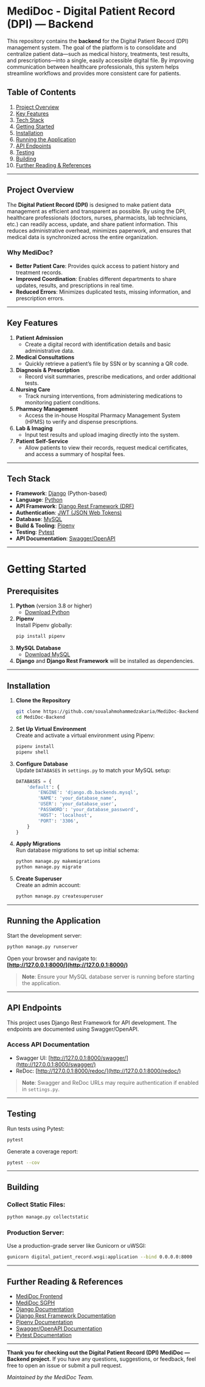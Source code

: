 # MediDoc - Digital Patient Record (DPI) — Backend

This repository contains the **backend** for the Digital Patient Record (DPI) management system. The goal of the platform is to consolidate and centralize patient data—such as medical history, treatments, test results, and prescriptions—into a single, easily accessible digital file. By improving communication between healthcare professionals, this system helps streamline workflows and provides more consistent care for patients.

## Table of Contents
1. [Project Overview](#project-overview)  
2. [Key Features](#key-features)  
3. [Tech Stack](#tech-stack)  
4. [Getting Started](#getting-started)
5. [Installation](#installation)
6. [Running the Application](#running-the-application)
7. [API Endpoints](#api-endpoints)  
8. [Testing](#testing)  
9. [Building](#building)  
10. [Further Reading & References](#further-reading--references)  

---

## Project Overview

The **Digital Patient Record (DPI)** is designed to make patient data management as efficient and transparent as possible. By using the DPI, healthcare professionals (doctors, nurses, pharmacists, lab technicians, etc.) can readily access, update, and share patient information. This reduces administrative overhead, minimizes paperwork, and ensures that medical data is synchronized across the entire organization.

### Why MediDoc?
- **Better Patient Care**: Provides quick access to patient history and treatment records.
- **Improved Coordination**: Enables different departments to share updates, results, and prescriptions in real time.
- **Reduced Errors**: Minimizes duplicated tests, missing information, and prescription errors.
  

---

## Key Features

1. **Patient Admission**  
   - Create a digital record with identification details and basic administrative data.
2. **Medical Consultations**  
   - Quickly retrieve a patient’s file by SSN or by scanning a QR code.
3. **Diagnosis & Prescription**  
   - Record visit summaries, prescribe medications, and order additional tests.
4. **Nursing Care**  
   - Track nursing interventions, from administering medications to monitoring patient conditions.
5. **Pharmacy Management**  
   - Access the in-house Hospital Pharmacy Management System (HPMS) to verify and dispense prescriptions.
6. **Lab & Imaging**  
   - Input test results and upload imaging directly into the system.
7. **Patient Self-Service**  
   - Allow patients to view their records, request medical certificates, and access a summary of hospital fees.

---

## Tech Stack

- **Framework**: [Django](https://www.djangoproject.com/) (Python-based)
- **Language**: [Python](https://www.python.org/)
- **API Framework**: [Django Rest Framework (DRF)](https://www.django-rest-framework.org/)
- **Authentication**: [JWT (JSON Web Tokens)](https://django-rest-framework-simplejwt.readthedocs.io/en/latest/)
- **Database**: [MySQL](https://www.mysql.com/)
- **Build & Tooling**: [Pipenv](https://pipenv.pypa.io/)
- **Testing**: [Pytest](https://docs.pytest.org/)
- **API Documentation**: [Swagger/OpenAPI](https://drf-yasg.readthedocs.io/en/stable/)

---

# Getting Started

## Prerequisites
1. **Python** (version 3.8 or higher)  
   - [Download Python](https://www.python.org/downloads/)
2. **Pipenv**  
   Install Pipenv globally:
   ```bash
   pip install pipenv
   ```
3. **MySQL Database**  
   - [Download MySQL](https://www.mysql.com/downloads/)
4. **Django** and **Django Rest Framework** will be installed as dependencies.

---

## Installation
1. **Clone the Repository**  
   ```bash
   git clone https://github.com/soualahmohammedzakaria/MediDoc-Backend.git
   cd MediDoc-Backend
   ```
2. **Set Up Virtual Environment**  
   Create and activate a virtual environment using Pipenv:
   ```bash
   pipenv install
   pipenv shell
   ```
3. **Configure Database**  
   Update `DATABASES` in `settings.py` to match your MySQL setup:
   ```python
   DATABASES = {
       'default': {
           'ENGINE': 'django.db.backends.mysql',
           'NAME': 'your_database_name',
           'USER': 'your_database_user',
           'PASSWORD': 'your_database_password',
           'HOST': 'localhost',
           'PORT': '3306',
       }
   }
   ```
4. **Apply Migrations**  
   Run database migrations to set up initial schema:
   ```bash
   python manage.py makemigrations
   python manage.py migrate
   ```
5. **Create Superuser**  
   Create an admin account:
   ```bash
   python manage.py createsuperuser
   ```

---

## Running the Application

Start the development server:
```bash
python manage.py runserver
```

Open your browser and navigate to:  
**[http://127.0.0.1:8000/](http://127.0.0.1:8000/)**

> **Note**: Ensure your MySQL database server is running before starting the application.

---

## API Endpoints

This project uses Django Rest Framework for API development. The endpoints are documented using Swagger/OpenAPI.

### Access API Documentation
- Swagger UI: [http://127.0.0.1:8000/swagger/](http://127.0.0.1:8000/swagger/)
- ReDoc: [http://127.0.0.1:8000/redoc/](http://127.0.0.1:8000/redoc/)

> **Note**: Swagger and ReDoc URLs may require authentication if enabled in `settings.py`.

---

## Testing

Run tests using Pytest:
```bash
pytest
```

Generate a coverage report:
```bash
pytest --cov
```

---

## Building

### Collect Static Files:
```bash
python manage.py collectstatic
```

### Production Server:
Use a production-grade server like Gunicorn or uWSGI:
```bash
gunicorn digital_patient_record.wsgi:application --bind 0.0.0.0:8000
```

---

## Further Reading & References

- [MediDoc Frontend](https://github.com/soualahmohammedzakaria/MediDoc)
- [MediDoc SGPH](https://github.com/soualahmohammedzakaria/MediDoc-SGPH)
- [Django Documentation](https://docs.djangoproject.com/en/stable/)  
- [Django Rest Framework Documentation](https://www.django-rest-framework.org/)  
- [Pipenv Documentation](https://pipenv.pypa.io/en/latest/)  
- [Swagger/OpenAPI Documentation](https://swagger.io/specification/)  
- [Pytest Documentation](https://docs.pytest.org/en/latest/)

---

**Thank you for checking out the Digital Patient Record (DPI) MediDoc — Backend project.** If you have any questions, suggestions, or feedback, feel free to open an issue or submit a pull request.  

*Maintained by the MediDoc Team.*
